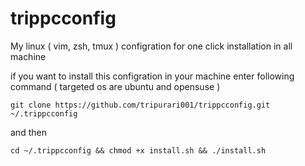 # trippcconfig
My linux ( vim, zsh, tmux ) configration for one click installation in all machine

if you want to install this configration in your machine enter following command
( targeted os are ubuntu and opensuse )
```
git clone https://github.com/tripurari001/trippcconfig.git ~/.trippcconfig
```
and then 
```
cd ~/.trippcconfig && chmod +x install.sh && ./install.sh
